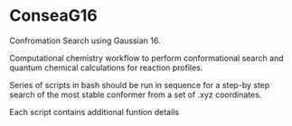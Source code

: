 # ConseaG16
Confromation Search using Gaussian 16.

Computational chemistry workflow to perform conformational search and quantum chemical calculations for reaction profiles. 

Series of scripts in bash should be run in sequence for a step-by step search of the most stable conformer from a set of .xyz coordinates.

Each script contains additional funtion details
